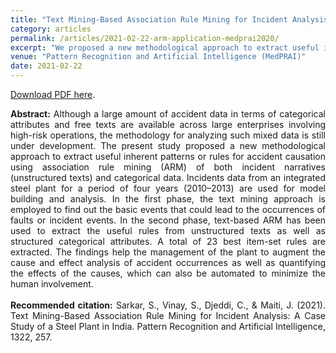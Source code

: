 ```yaml
---
title: "Text Mining-Based Association Rule Mining for Incident Analysis: A Case Study of a Steel Plant in India"
category: articles
permalink: /articles/2021-02-22-arm-application-medprai2020/
excerpt: "We proposed a new methodological approach to extract useful inherent patterns or rules for accident causation using association rule mining (ARM) of both incident narratives (unstructured texts) and categorical data."
venue: "Pattern Recognition and Artificial Intelligence (MedPRAI)"
date: 2021-02-22
---
```


<a href="https://www.researchgate.net/publication/350176307_Text_Mining-Based_Association_Rule_Mining_for_Incident_Analysis_A_Case_Study_of_a_Steel_Plant_in_India">Download PDF here</a>.

<div style="text-align: justify"> 

<b>Abstract:</b> Although a large amount of accident data in terms of categorical attributes and free texts are available across large enterprises involving high-risk operations, the methodology for analyzing such mixed data is still under development. The present study proposed a new methodological approach to extract useful inherent patterns or rules for accident causation using association rule mining (ARM) of both incident narratives (unstructured texts) and categorical data. Incidents data from an integrated steel plant for a period of four years (2010–2013) are used for model building and analysis. In the first phase, the text mining approach is employed to find out the basic events that could lead to the occurrences of faults or incident events. In the second phase, text-based ARM has been used to extract the useful rules from unstructured texts as well as structured categorical attributes. A total of 23 best item-set rules are extracted. The findings help the management of the plant to augment the cause and effect analysis of accident occurrences as well as quantifying the effects of the causes, which can also be automated to minimize the human involvement.<br />
<br />
<b>Recommended citation:</b> Sarkar, S., Vinay, S., Djeddi, C., & Maiti, J. (2021). Text Mining-Based Association Rule Mining for Incident Analysis: A Case Study of a Steel Plant in India. Pattern Recognition and Artificial Intelligence, 1322, 257.
</div>